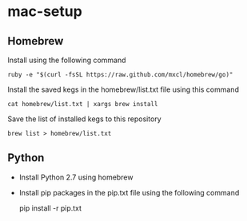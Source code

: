 mac-setup
=========

## Homebrew
Install using the following command

    ruby -e "$(curl -fsSL https://raw.github.com/mxcl/homebrew/go)"

Install the saved kegs in the homebrew/list.txt file using this command

    cat homebrew/list.txt | xargs brew install

Save the list of installed kegs to this repository

    brew list > homebrew/list.txt

## Python
 - Install Python 2.7 using homebrew
 - Install pip packages in the pip.txt file using the following command

    pip install -r pip.txt
